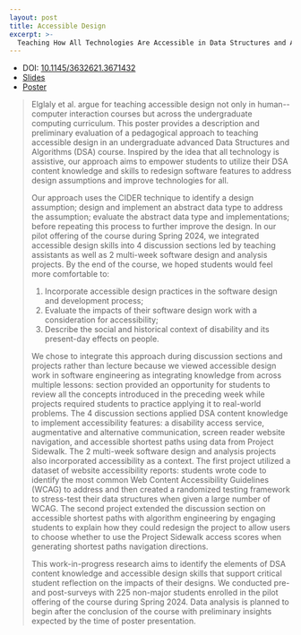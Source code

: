 ```yaml
---
layout: post
title: Accessible Design
excerpt: >-
  Teaching How All Technologies Are Accessible in Data Structures and Algorithms
---
```


- DOI: [10.1145/3632621.3671432](https://doi.org/10.1145/3632621.3671432)
- [Slides](https://docs.google.com/presentation/d/1rOYzE165PaeOp5NKFIxOctnb3f1D04EAIz9vM88BcW0/edit?usp=sharing)
- [Poster](https://docs.google.com/drawings/d/1kfkOSoT4qL9gVuEhlgqRCKXP6Bcx8xZY5yR_NTa-f9s/edit?usp=sharing)

> Elglaly et al. argue for teaching accessible design not only in human--computer interaction courses but across the undergraduate computing curriculum. This poster provides a description and preliminary evaluation of a pedagogical approach to teaching accessible design in an undergraduate advanced Data Structures and Algorithms (DSA) course. Inspired by the idea that all technology is assistive, our approach aims to empower students to utilize their DSA content knowledge and skills to redesign software features to address design assumptions and improve technologies for all.
>
> Our approach uses the CIDER technique to identify a design assumption; design and implement an abstract data type to address the assumption; evaluate the abstract data type and implementations; before repeating this process to further improve the design. In our pilot offering of the course during Spring 2024, we integrated accessible design skills into 4 discussion sections led by teaching assistants as well as 2 multi-week software design and analysis projects. By the end of the course, we hoped students would feel more comfortable to:
>
> 1. Incorporate accessible design practices in the software design and development process;
> 1. Evaluate the impacts of their software design work with a consideration for accessibility;
> 1. Describe the social and historical context of disability and its present-day effects on people.
>
> We chose to integrate this approach during discussion sections and projects rather than lecture because we viewed accessible design work in software engineering as integrating knowledge from across multiple lessons: section provided an opportunity for students to review all the concepts introduced in the preceding week while projects required students to practice applying it to real-world problems. The 4 discussion sections applied DSA content knowledge to implement accessibility features: a disability access service, augmentative and alternative communication, screen reader website navigation, and accessible shortest paths using data from Project Sidewalk. The 2 multi-week software design and analysis projects also incorporated accessibility as a context. The first project utilized a dataset of website accessibility reports: students wrote code to identify the most common Web Content Accessibility Guidelines (WCAG) to address and then created a randomized testing framework to stress-test their data structures when given a large number of WCAG. The second project extended the discussion section on accessible shortest paths with algorithm engineering by engaging students to explain how they could redesign the project to allow users to choose whether to use the Project Sidewalk access scores when generating shortest paths navigation directions.
>
> This work-in-progress research aims to identify the elements of DSA content knowledge and accessible design skills that support critical student reflection on the impacts of their designs. We conducted pre- and post-surveys with 225 non-major students enrolled in the pilot offering of the course during Spring 2024. Data analysis is planned to begin after the conclusion of the course with preliminary insights expected by the time of poster presentation.
